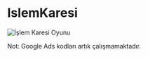 # IslemKaresi

![İşlem Karesi Oyunu](sandbox:/mnt/data/image.png)

Not: Google Ads kodları artık çalışmamaktadır.
